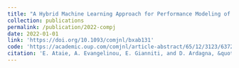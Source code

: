 ```yaml
---
title: "A Hybrid Machine Learning Approach for Performance Modeling of Cloud-based Big Data Applications"
collection: publications
permalink: /publication/2022-compj
date: 2022-01-01
link: 'https://doi.org/10.1093/comjnl/bxab131'
code: 'https://academic.oup.com/comjnl/article-abstract/65/12/3123/6372951'
citation: 'E. Ataie, A. Evangelinou, E. Gianniti, and D. Ardagna, &quot;A Hybrid Machine Learning Approach for Performance Modeling of Cloud-Based Big Data Applications.&quot; <i>The Computer Journal</i> Vol. 65, No. 12, pp. 3123–3140, 2022.'
---
```

